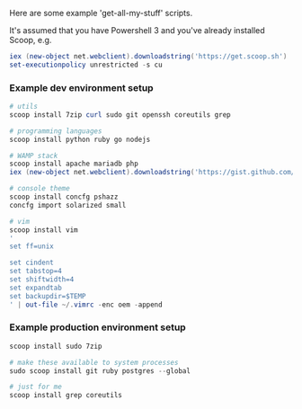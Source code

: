 Here are some example 'get-all-my-stuff' scripts. 

It's assumed that you have Powershell 3 and you've already installed Scoop, e.g.
```powershell
iex (new-object net.webclient).downloadstring('https://get.scoop.sh')
set-executionpolicy unrestricted -s cu
```

### Example dev environment setup
```powershell
# utils
scoop install 7zip curl sudo git openssh coreutils grep

# programming languages
scoop install python ruby go nodejs

# WAMP stack
scoop install apache mariadb php
iex (new-object net.webclient).downloadstring('https://gist.github.com/lukesampson/6546858/raw/apache-php-init.ps1')

# console theme
scoop install concfg pshazz
concfg import solarized small

# vim
scoop install vim
'
set ff=unix

set cindent
set tabstop=4
set shiftwidth=4
set expandtab
set backupdir=$TEMP
' | out-file ~/.vimrc -enc oem -append

```

### Example production environment setup

```powershell
scoop install sudo 7zip

# make these available to system processes
sudo scoop install git ruby postgres --global

# just for me
scoop install grep coreutils 
```


